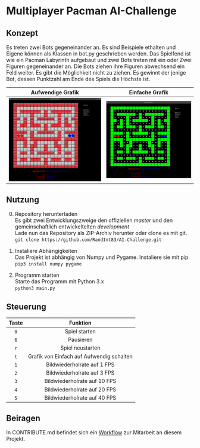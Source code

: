# Multiplayer Pacman AI-Challenge

## Konzept
Es treten zwei Bots gegeneinander an. Es sind Beispiele ethalten und Eigene können als Klassen in bot.py geschrieben werden.
Das Spielfend ist wie ein Pacman Labyrinth aufgebaut und zwei Bots treten mit ein oder Zwei Figuren gegeneinander an.
Die Bots ziehen ihre Figuren abwechsend ein Feld weiter. Es gibt die Möglichkeit nicht zu ziehen.
Es gewinnt der jenige Bot, dessen Punktzahl am Ende des Spiels die Höchste ist.

Aufwendige Grafik             |  Einfache Grafik
:-------------------------:|:-------------------------:
![Aufwendige Grafik](media/demo_higraphics_2_demobots.gif)  |  ![Einfache Grafik](media/demo_lowgraphics_2_demobots.gif)

## Nutzung

0. Repository herunterladen <br>
Es gibt zwei Entwicklungszweige den offiziellen *master* und den gemeinschaftlich entwickeltelten *development* <br>
Lade nun das Repository als ZIP-Archiv herunter oder clone es mit git. <br> `git clone https://github.com/RandInt83/AI-Challenge.git`

1. Instaliere Abhängigkeiten <br>
Das Projekt ist abhängig von Numpy und Pygame.
Instaliere sie mit pip <br> `pip3 install numpy pygame`

2. Programm starten <br>
Starte das Programm mit Python 3.x <br> `python3 main.py`

## Steuerung
Taste | Funktion
:---:|:---:
`0` | Spiel starten
`6` | Pausieren
`r` | Spiel neustarten
`t` | Grafik von Einfach auf Aufwendig schalten
`1` | Bildwiederholrate auf 1 FPS
`2` | Bildwiederholrate auf 3 FPS
`3` | Bildwiederholrate auf 10 FPS
`4` | Bildwiederholrate auf 20 FPS
`5` | Bildwiederholrate auf 40 FPS

## Beiragen
In CONTRIBUTE.md befindet sich ein [Workflow](CONTRIBUTE.md) zur Mitarbeit an diesem Projekt.
